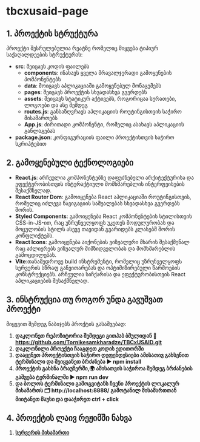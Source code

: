 # tbcxusaid-page

## 1. პროექტის სტრუქტურა

პროექტი შესრულებულია რეატზე რომელიც მიყვება ტიპიურ საქაღალდეების სტრუქტურას:

- **src**: შეიცავს კოდის ფაილებს
  - **components**: ინახავს ყველა მრავალჯერადი გამოყენების პომპონენტებს
  - **data**: მოიცავს აპლიკაციაში გამოყენებულ მონაცემებს
  - **pages**: შეიცავს პროექტის სხვადასხვა გვერდებს
  - **assets**: შეიცავს სტატიკურ აქტივებს, როგორიცაა სურათები, ლოგოები და ასე შემდეგ
  - **routes.js**: განსაზღვრავს აპლიკაციის როუტინგისთვის საჭირო მისამართებს
  - **App.js**: ძირითადი კომპონენტი, რომელიც ასახავს აპლიკაციის განლაგებას
- **package.json**: კონფიგურაციის ფაილი პროექტისთვის საჭირო სკრიპტებით

## 2. გამოყენებული ტექნოლოგიები

- **React.js**: არჩეულია კომპონენტებზე დაფუძნებული არქიტექტურისა და ეფექტურობისთვის ინტერაქტიული მომხმარებლის ინტერფეისების შესაქმნელად.
- **React Router Dom**: გამოიყენება React აპლიკაციაში როუტინგისთვის, რომელიც იძლევა ნავიგაციის საშუალებას სხვადასხვა გვერდებს შორის.
- **Styled Components**: გამოიყენება React კომპონენტების სტილისთვის CSS-in-JS-ით, რაც უზრუნველყოფს უკეთეს მოდულურობას და მოცულობის სტილს ასევე თავიდან გვარიდებს კლასებშ შორის კონფლიქტებს.
- **React Icons**: გამოიყენება აიქონების ვიზუალური მხარის შესაქმენალ რაც აძლიერებს ვიზუალურ მიმზიდველობას და მომხმარებლის გამოცდილებას.
- **Vite**:თანამედროვე build ინსტრუმენტი, რომელიც უზრუნველყოფს სერვერის სწრაფ განვითარებას და ოპტიმიზირებული წარმოების კონსტრუქციებს. არჩეულია სიჩქარისა და ეფექტურობისთვის React აპლიკაციების შესაქმნელად.

## 3. ინსტრუქცია თუ როგორ უნდა გავუშვათ პროექტი

მიყევით შემდეგ ნაბიჯებს პროქტის გასაშვებად:

1. **დაკლონეთ რეპოზიტორია შემდეგი გითჰაბ ბმულიდან 🚀 https://github.com/Tornikesamkharadze/TBCxUSAID.git**
2. **დაკლონილი პროექტი ჩააგდეთ კოდის ედითორში**
3. **დააყენეთ პროექტისთვის საჭირო დეფენდესიები ამისათივ გახსენით ტერმინალი და შეიყვანეთ ბრძანება ▶️ npm install**
4. **პროექტის გახსნა ბრაუზერში,🌍 ამისათვის საჭიროა შემდეგ ბრძანების გაშვება ტერმინალში ▶️ npm run dev**
5. **და ბოლოს ტერმინალი გამოგვიტანს ჩვენი პროექტის ლოკალურ მისამართს 🗂️ http://localhost:8888/ გამოტანილ მისამართთან მიიტანეთ მაუსი და დააჭირეთ ctrl + click**

## 4. პროექტის ლაივ რეჟიმში ნახვა

1. **[სერვერის მისამართი](https://tornikesamkharadzeunilab.netlify.app)**
